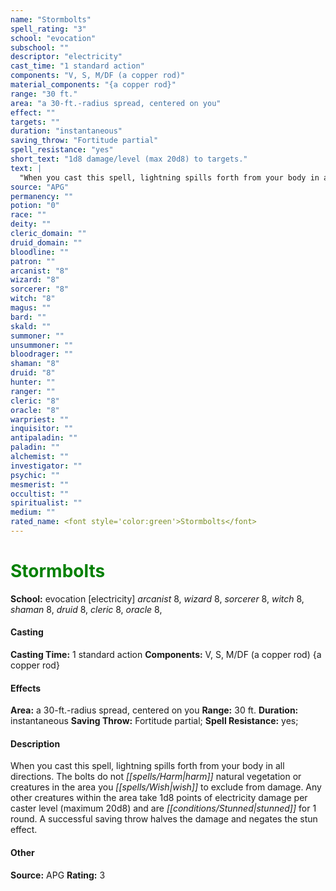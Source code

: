```yaml
---
name: "Stormbolts"
spell_rating: "3"
school: "evocation"
subschool: ""
descriptor: "electricity"
cast_time: "1 standard action"
components: "V, S, M/DF (a copper rod)"
material_components: "{a copper rod}"
range: "30 ft."
area: "a 30-ft.-radius spread, centered on you"
effect: ""
targets: ""
duration: "instantaneous"
saving_throw: "Fortitude partial"
spell_resistance: "yes"
short_text: "1d8 damage/level (max 20d8) to targets."
text: |
  "When you cast this spell, lightning spills forth from your body in all directions. The bolts do not harm natural vegetation or creatures in the area you wish to exclude from damage. Any other creatures within the area take 1d8 points of electricity damage per caster level (maximum 20d8) and are stunned for 1 round. A successful saving throw halves the damage and negates the stun effect."
source: "APG"
permanency: ""
potion: "0"
race: ""
deity: ""
cleric_domain: ""
druid_domain: ""
bloodline: ""
patron: ""
arcanist: "8"
wizard: "8"
sorcerer: "8"
witch: "8"
magus: ""
bard: ""
skald: ""
summoner: ""
unsummoner: ""
bloodrager: ""
shaman: "8"
druid: "8"
hunter: ""
ranger: ""
cleric: "8"
oracle: "8"
warpriest: ""
inquisitor: ""
antipaladin: ""
paladin: ""
alchemist: ""
investigator: ""
psychic: ""
mesmerist: ""
occultist: ""
spiritualist: ""
medium: ""
rated_name: <font style='color:green'>Stormbolts</font>
---
```


# <font style='color:green'>Stormbolts</font> 
**School:** evocation [electricity] 
_arcanist_ 8, _wizard_ 8, _sorcerer_ 8, _witch_ 8, _shaman_ 8, _druid_ 8, _cleric_ 8, _oracle_ 8, 
#### Casting
**Casting Time:** 1 standard action
 **Components:** V, S, M/DF (a copper rod) {a copper rod}
 #### Effects
**Area:** a 30-ft.-radius spread, centered on you
**Range:** 30 ft.
**Duration:** instantaneous
**Saving Throw:** Fortitude partial; **Spell Resistance:** yes; 
 #### Description
When you cast this spell, lightning spills forth from your body in all directions. The bolts do not _[[spells/Harm|harm]]_ natural vegetation or creatures in the area you _[[spells/Wish|wish]]_ to exclude from damage. Any other creatures within the area take 1d8 points of electricity damage per caster level (maximum 20d8) and are _[[conditions/Stunned|stunned]]_ for 1 round. A successful saving throw halves the damage and negates the stun effect.

 #### Other
**Source:** APG
**Rating:** 3
